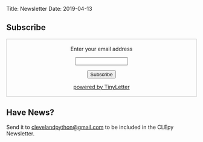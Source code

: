 Title: Newsletter
Date: 2019-04-13


## Subscribe

<form style="border:1px solid #ccc;padding:3px;text-align:center;" action="https://tinyletter.com/clepy" method="post" target="popupwindow" onsubmit="window.open('https://tinyletter.com/clepy', 'popupwindow', 'scrollbars=yes,width=800,height=600');return true"><p><label for="tlemail">Enter your email address</label></p><p><input type="text" style="width:140px" name="email" id="tlemail" /></p><input type="hidden" value="1" name="embed"/><input type="submit" value="Subscribe" /><p><a href="https://tinyletter.com" target="_blank">powered by TinyLetter</a></p></form>


## Have News?

Send it to <clevelandpython@gmail.com> to be included in the CLEpy Newsletter.

